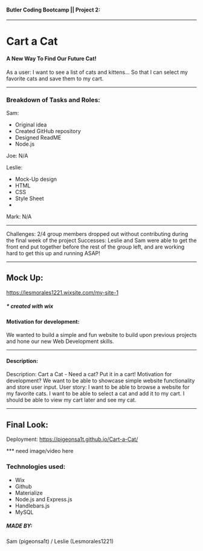 #### Butler Coding Bootcamp || Project 2:

---

# Cart a Cat

#### A New Way To Find Our Future Cat!

As a user: I want to see a list of cats and kittens...
So that I can select my favorite cats and save them to my cart.

---

### Breakdown of Tasks and Roles:
Sam:

- Original idea
- Created GitHub repository
- Designed ReadME
- Node.js

Joe: N/A

Leslie:

- Mock-Up design
- HTML
- CSS
- Style Sheet
- 

Mark: N/A

---

Challenges: 2/4 group members dropped out without contributing during the final week of the project
Successes: Leslie and Sam were able to get the front end put together before the rest of the group left, and are working hard to get this up and running ASAP!

---

## Mock Up:

https://lesmorales1221.wixsite.com/my-site-1

##### \* created with wix

#### Motivation for development:

We wanted to build a simple and fun website to build upon previous projects and hone our new Web Development skills.

---

#### Description:

Description: Cart a Cat - Need a cat? Put it in a cart!
Motivation for development? We want to be able to showcase simple website functionality and store user input.
User story: I want to be able to browse a website for my favorite cats. I want to be able to select a cat and add it to my cart. I should be able to view my cart later and see my cat.


---

## Final Look:

Deployment:  https://pigeonsa1t.github.io/Cart-a-Cat/

*** need image/video here

### Technologies used:
- Wix
- Github
- Materialize
- Node.js and Express.js
- Handlebars.js 
- MySQL

##### MADE BY:

Sam (pigeonsa1t) / Leslie (Lesmorales1221)
